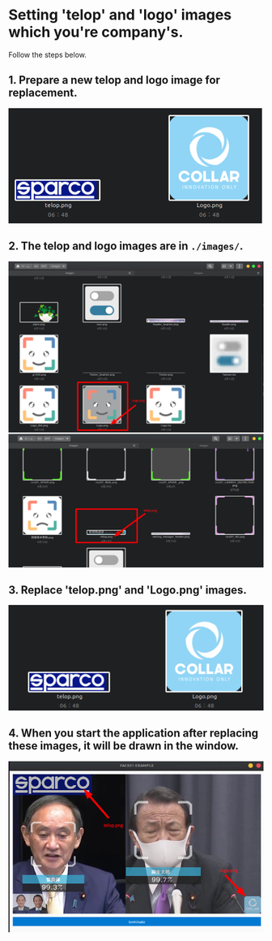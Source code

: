 # Setting 'telop' and 'logo' images which you're company's.
Follow the steps below.

## 1. Prepare a new telop and logo image for replacement.

   ![Newly prepared telop and logo images](img/2022-09-29_07-14.png)


## 2. The telop and logo images are in `./images/`.

   ![](img/2022-09-29_06-55.png)
   ![](img/2022-09-29_06-56.png)


## 3. Replace 'telop.png' and 'Logo.png' images.

   ![](img/2022-09-29_06-57.png)


## 4. When you start the application after replacing these images, it will be drawn in the window.

   ![](img/2022-09-29_07-01.png)

